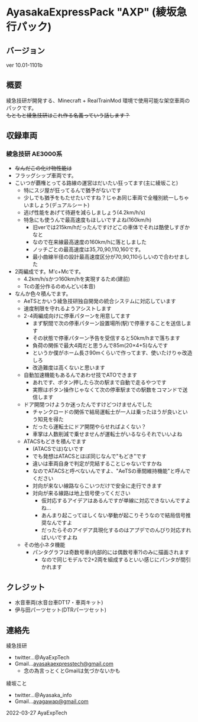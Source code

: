 # AyasakaExpressPack "AXP" (綾坂急行パック)

## バージョン
ver 10.01-1101b

## 概要
綾急技研が開発する、Minecraft + RealTrainMod 環境で使用可能な架空車両のパックです。  
~~もともと綾急技研はこれ作る名義っていう話します？~~

## 収録車両
### 綾急技研 AE3000系
- ~~なんだこの化け物性能は~~
- フラッグシップ車両です。
- こいつが覇権とってる路線の運営はだいたい狂ってます(主に綾坂こと)
  - 特にスジ屋が狂ってるんで猶予がないです
  - 少しでも猶予をもたせたいですね？じゃあ同じ車両で全種別統一しちゃいましょう(デュアルシート)
  - 逃げ性能をあげて待避を減らしましょう(4.2km/h/s)
  - 特急にも使うんで最高速度もほしいですよね(160km/h)  
    - 旧verでは215km/hだったんですけどこの車体でそれは酷使しすぎかなと
    - なので在来線最高速度の160km/hに落としました
    - ノッチごとの最高速度は35,70,90,110,160です。
    - 最小曲線半径の設計最高速度区分が70,90,110らしいので合わせました
- 2両編成です。M'c+Mcです。
  - 4.2km/h/sかつ160km/hを実現するため(建前)
  - Tcの差分作るのめんどい(本音)
- なんか色々積んでます。
  - AeTSとかいう綾急技研独自開発の統合システムに対応しています
  - 速度制限を守れるようアシストします
  - 2･4両編成向けに停車パターンを用意してます
    - まず駅間で次の停車パターン設置場所(駅)で停車することを送信します
    - その状態で停車パターン予告を受信すると50km/hまで落ちます
    - 負荷の関係で最大4両だと思うんで85m(20×4+5)なんです
    - というか僕がホーム長さ90mくらいで作ってます、使いたけりゃ改造しろ
    - 改造難度は高くないと思います
  - 自動加速機能もあるんであわせ技でATOできます
    - あれです、ボタン押したら次の駅まで自動で走るやつです
    - 実際はボタン操作じゃなくて次の停車駅までの駅数をコマンドで送信します
  - ドア開閉つけようか迷ったんですけどつけませんでした
    - チャンクロードの関係で結局運転士が一人は乗ったほうが良いという知見を得た
    - だったら運転士にドア開閉やらせればよくない？
    - 車掌は人数削減で乗せませんが運転士がいるならそれでいいよね
  - ATACSもどきを積んでます
    - (ATACSでは)ないです
    - でも発想はATACSとほぼ同じなんで"もどき"です
    - 違いは車両自身で判定が完結することじゃないですかね
    - なのでATACSと呼べないんですよ、"AeTSの車間維持機能"と呼んでください
    - 対向が来ない線路ならこいつだけで安全に走行できます
    - 対向が来る線路は地上信号使ってください
      - 仮対応するアイデアはあるんですが単線に対応できないんですよね…
      - あんまり起こってほしくない挙動が起こりそうなので結局信号推奨なんですよ
      - だったらそのアイデア具現化するのはアプデでのんびり対応すればいいですよね
  - その他小ネタ機能
    - パンタグラフは奇数号車(内部的には偶数号車?)のみに描画されます
      - なので同じモデルで2+2両を組成するといい感じにパンタが間引かれます

## クレジット
- 水音車両(水音台車DT17・車両キット)
- 伊与田パーツセット(DTRパーツセット)

## 連絡先
綾急技研
- twitter…@AyaExpTech
- Gmail…ayasakaexpresstech@gmail.com
  - 念の為言っとくとGmailは気づかないかも

綾坂こと
- twitter…@Ayasaka_info
- Gmail…ayagawap@gmail.com

2022-03-27
AyaExpTech
